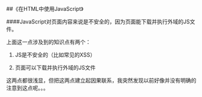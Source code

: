 ##《在HTML中使用JavaScript》

####JavaScript对页面内容来说是不安全的，因为页面能下载并执行外域的JS文件。

上面这一点涉及到的知识点有两个：

1. JS是不安全的（比如常见的XSS）

2. 页面可以下载并执行外域的JS文件

这两点都很浅显，但把这两点建立起因果联系，我突然发现以前好像并没有明确的注意到这点呢。。。